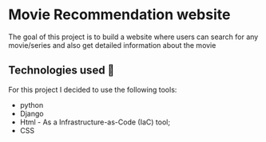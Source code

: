 # Movie Recommendation website  

The goal of this project is to build a website where users can search for any movie/series and also get detailed information about the movie 

## Technologies used 🔨

For this project I decided to use the following tools:
- python 
- Django 
- Html - As a Infrastructure-as-Code (IaC) tool;
- CSS 
